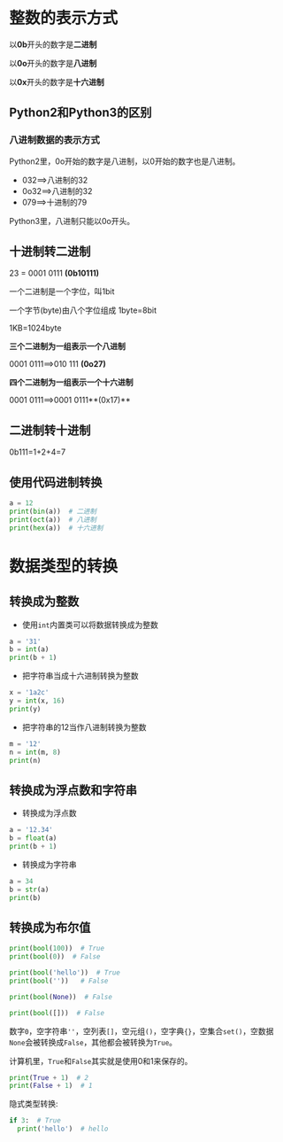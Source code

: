 # 整数的表示方式

以**0b**开头的数字是**二进制**

以**0o**开头的数字是**八进制**

以**0x**开头的数字是**十六进制**

## Python2和Python3的区别

### 八进制数据的表示方式

Python2里，0o开始的数字是八进制，以0开始的数字也是八进制。

- 032==>八进制的32
- 0o32==>八进制的32
- 079==>十进制的79

Python3里，八进制只能以0o开头。

## 十进制转二进制

23 = 0001 0111 **(0b10111)**

一个二进制是一个字位，叫1bit

一个字节(byte)由八个字位组成 1byte=8bit

1KB=1024byte

**三个二进制为一组表示一个八进制**

0001 0111==>010 111 **(0o27)**

**四个二进制为一组表示一个十六进制**

0001 0111==>0001 0111**(0x17)**

## 二进制转十进制

0b111=1+2+4=7

## 使用代码进制转换

```python
a = 12
print(bin(a))  # 二进制
print(oct(a))  # 八进制
print(hex(a))  # 十六进制
```

# 数据类型的转换

## 转换成为整数

+ 使用`int`内置类可以将数据转换成为整数

```python
a = '31'
b = int(a)
print(b + 1)
```

+ 把字符串当成十六进制转换为整数

```python
x = '1a2c'
y = int(x, 16)
print(y)
```

+ 把字符串的12当作八进制转换为整数

```python
m = '12'
n = int(m, 8)
print(n)
```

## 转换成为浮点数和字符串

+ 转换成为浮点数

```python
a = '12.34'
b = float(a)
print(b + 1)
```

+ 转换成为字符串

```python
a = 34
b = str(a)
print(b)
```

## 转换成为布尔值

```python
print(bool(100))  # True
print(bool(0))  # False
```

```python
print(bool('hello'))  # True
print(bool(''))   # False
```

```python
print(bool(None))  # False
```

```python
print(bool([]))  # False
```

数字`0`，空字符串`''`，空列表`[]`，空元组`()`，空字典`{}`，空集合`set()`，空数据`None`会被转换成`False`，其他都会被转换为`True`。

计算机里，`True`和`False`其实就是使用0和1来保存的。

```python
print(True + 1)  # 2
print(False + 1)  # 1
```

隐式类型转换:

```python
if 3:  # True
  print('hello')  # hello
```





 



